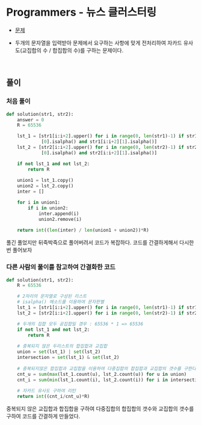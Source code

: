 # Programmers - 뉴스 클러스터링 

- [문제](https://programmers.co.kr/learn/courses/30/lessons/17677?language=python3)

- 두개의 문자열을 입력받아 문제에서 요구하는 사항에 맞게 전처리하여 자카드 유사도(교집합의 수 / 합집합의 수)를 구하는 문제이다.

<br>

## 풀이

### 처음 풀이

```python
def solution(str1, str2):
    answer = 0
    R = 65536

    lst_1 = [str1[i:i+2].upper() for i in range(0, len(str1)-1) if str1[i:i+2]
             [0].isalpha() and str1[i:i+2][1].isalpha()]
    lst_2 = [str2[i:i+2].upper() for i in range(0, len(str2)-1) if str2[i:i+2]
             [0].isalpha() and str2[i:i+2][1].isalpha()]

    if not lst_1 and not lst_2:
        return R
    
    union1 = lst_1.copy()
    union2 = lst_2.copy()
    inter = []

    for i in union1:
        if i in union2:
            inter.append(i)
            union2.remove(i)
    
    return int((len(inter) / len(union1 + union2))*R)
```

풀긴 풀었지만 뒤죽박죽으로 풀어버려서 코드가 복잡하다. 코드를 간결하게해서 다시한번 풀어보자

### 다른 사람의 풀이를 참고하여 간결화한 코드

```python
def solution(str1, str2):
    R = 65536

    # 2자리의 문자열로 구성된 리스트
    # isalpha() 메소드를 이용하여 문자판별
    lst_1 = [str1[i:i+2].upper() for i in range(0, len(str1)-1) if str1[i:i+2].isalpha()]
    lst_2 = [str2[i:i+2].upper() for i in range(0, len(str2)-1) if str2[i:i+2].isalpha()]

    # 두개의 집합 모두 공집합일 경우 : 65536 * 1 => 65536
    if not lst_1 and not lst_2:
        return R
    
    # 중복되지 않은 두리스트의 합집합과 교집합
    union = set(lst_1) | set(lst_2)
    intersection = set(lst_1) & set(lst_2)
    
    # 중복되지않은 합집합과 교집합을 이용하여 다중집합의 합집합과 교집합의 갯수를 구한다.
    cnt_u = sum(max(lst_1.count(u), lst_2.count(u)) for u in union)
    cnt_i = sum(min(lst_1.count(i), lst_2.count(i)) for i in intersection)
    
    # 자카드 유사도 구하여 리턴
    return int((cnt_i/cnt_u)*R)
```

중복되지 않은 교집합과 합집합을 구하여 다중집합의 합집합의 갯수와 교집합의 갯수를 구하여 코드를 간결하게 만들었다.

